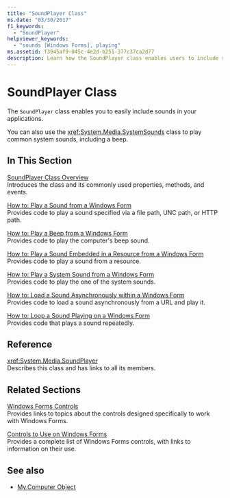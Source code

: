 ```yaml
---
title: "SoundPlayer Class"
ms.date: "03/30/2017"
f1_keywords: 
  - "SoundPlayer"
helpviewer_keywords: 
  - "sounds [Windows Forms], playing"
ms.assetid: f3945af9-045c-4e2d-b251-377c37ca2d77
description: Learn how the SoundPlayer class enables users to include sounds in applications, and how the SystemsSounds class can be used to play common sounds.
---
```

# SoundPlayer Class

The `SoundPlayer` class enables you to easily include sounds in your applications.  
  
 You can also use the <xref:System.Media.SystemSounds> class to play common system sounds, including a beep.  
  
## In This Section  

 [SoundPlayer Class Overview](soundplayer-class-overview.md)  
 Introduces the class and its commonly used properties, methods, and events.  
  
 [How to: Play a Sound from a Windows Form](how-to-play-a-sound-from-a-windows-form.md)  
 Provides code to play a sound specified via a file path, UNC path, or HTTP path.  
  
 [How to: Play a Beep from a Windows Form](how-to-play-a-beep-from-a-windows-form.md)  
 Provides code to play the computer's beep sound.  
  
 [How to: Play a Sound Embedded in a Resource from a Windows Form](how-to-play-a-sound-embedded-in-a-resource-from-a-windows-form.md)  
 Provides code to play a sound from a resource.  
  
 [How to: Play a System Sound from a Windows Form](how-to-play-a-system-sound-from-a-windows-form.md)  
 Provides code to play the one of the system sounds.  
  
 [How to: Load a Sound Asynchronously within a Windows Form](how-to-load-a-sound-asynchronously-within-a-windows-form.md)  
 Provides code to load a sound asynchronously from a URL and play it.  
  
 [How to: Loop a Sound Playing on a Windows Form](how-to-loop-a-sound-playing-on-a-windows-form.md)  
 Provides code that plays a sound repeatedly.  
  
## Reference  

 <xref:System.Media.SoundPlayer>  
 Describes this class and has links to all its members.  
  
## Related Sections  

 [Windows Forms Controls](index.md)  
 Provides links to topics about the controls designed specifically to work with Windows Forms.  
  
 [Controls to Use on Windows Forms](controls-to-use-on-windows-forms.md)  
 Provides a complete list of Windows Forms controls, with links to information on their use.  
  
## See also

- [My.Computer Object](/dotnet/visual-basic/language-reference/objects/my-computer-object)
